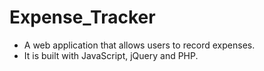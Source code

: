 # Expense_Tracker

- A web application that allows users to record expenses.
- It is built with JavaScript, jQuery and PHP.